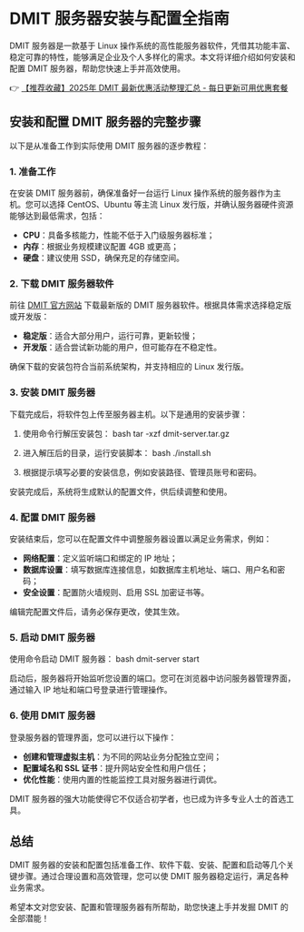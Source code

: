 # DMIT 服务器安装与配置全指南

DMIT 服务器是一款基于 Linux 操作系统的高性能服务器软件，凭借其功能丰富、稳定可靠的特性，能够满足企业及个人多样化的需求。本文将详细介绍如何安装和配置 DMIT 服务器，帮助您快速上手并高效使用。

👉 [【推荐收藏】2025年 DMIT 最新优惠活动整理汇总 - 每日更新可用优惠套餐](https://bit.ly/dmit_coupon)

## 安装和配置 DMIT 服务器的完整步骤

以下是从准备工作到实际使用 DMIT 服务器的逐步教程：

### 1. **准备工作**
在安装 DMIT 服务器前，确保准备好一台运行 Linux 操作系统的服务器作为主机。您可以选择 CentOS、Ubuntu 等主流 Linux 发行版，并确认服务器硬件资源能够达到最低需求，包括：

- **CPU**：具备多核能力，性能不低于入门级服务器标准；
- **内存**：根据业务规模建议配置 4GB 或更高；
- **硬盘**：建议使用 SSD，确保充足的存储空间。

### 2. **下载 DMIT 服务器软件**
前往 [DMIT 官方网站](https://dmit.dev) 下载最新版的 DMIT 服务器软件。根据具体需求选择稳定版或开发版：

- **稳定版**：适合大部分用户，运行可靠，更新较慢；
- **开发版**：适合尝试新功能的用户，但可能存在不稳定性。

确保下载的安装包符合当前系统架构，并支持相应的 Linux 发行版。

### 3. **安装 DMIT 服务器**
下载完成后，将软件包上传至服务器主机。以下是通用的安装步骤：

1. 使用命令行解压安装包：
   bash
   tar -xzf dmit-server.tar.gz
   
2. 进入解压后的目录，运行安装脚本：
   bash
   ./install.sh
   
3. 根据提示填写必要的安装信息，例如安装路径、管理员账号和密码。

安装完成后，系统将生成默认的配置文件，供后续调整和使用。

### 4. **配置 DMIT 服务器**
安装结束后，您可以在配置文件中调整服务器设置以满足业务需求，例如：

- **网络配置**：定义监听端口和绑定的 IP 地址；
- **数据库设置**：填写数据库连接信息，如数据库主机地址、端口、用户名和密码；
- **安全设置**：配置防火墙规则、启用 SSL 加密证书等。

编辑完配置文件后，请务必保存更改，使其生效。

### 5. **启动 DMIT 服务器**
使用命令启动 DMIT 服务器：
bash
dmit-server start

启动后，服务器将开始监听您设置的端口。您可在浏览器中访问服务器管理界面，通过输入 IP 地址和端口号登录进行管理操作。

### 6. **使用 DMIT 服务器**
登录服务器的管理界面，您可以进行以下操作：

- **创建和管理虚拟主机**：为不同的网站业务分配独立空间；
- **配置域名和 SSL 证书**：提升网站安全性和用户信任；
- **优化性能**：使用内置的性能监控工具对服务器进行调优。

DMIT 服务器的强大功能使得它不仅适合初学者，也已成为许多专业人士的首选工具。

## 总结

DMIT 服务器的安装和配置包括准备工作、软件下载、安装、配置和启动等几个关键步骤。通过合理设置和高效管理，您可以使 DMIT 服务器稳定运行，满足各种业务需求。

希望本文对您安装、配置和管理服务器有所帮助，助您快速上手并发掘 DMIT 的全部潜能！